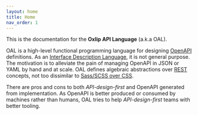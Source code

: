 ```yaml
---
layout: home
title: Home
nav_order: 1
---
```


This is the documentation for the __Oxlip API Language__ (a.k.a OAL).

OAL is a high-level functional programming language for designing [OpenAPI](https://www.openapis.org/what-is-openapi) definitions.
As an [Interface Description Language](https://en.wikipedia.org/wiki/Interface_description_language), it is not general purpose.
The motivation is to alleviate the pain of managing OpenAPI in JSON or YAML by hand and at scale.
OAL defines algebraic abstractions over [REST](https://en.wikipedia.org/wiki/Representational_state_transfer) concepts, not too dissimilar to [Sass/SCSS over CSS](https://sass-lang.com/).

There are pros and cons to both _API-design-first_ and OpenAPI generated from implementation.
As OpenAPI is better produced or consumed by machines rather than humans, OAL tries to help _API-design-first_ teams with better tooling.
